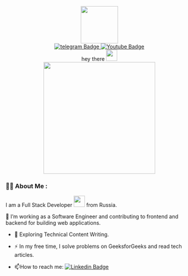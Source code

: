 <div id="header" align="center">
  <img src="https://media.giphy.com/media/M9gbBd9nbDrOTu1Mqx/giphy.gif" width="100"/>
<div id="badges">
  <a href="https://t.me/ilyasay">
    <img src="https://img.shields.io/badge/telegram-blue?logo=telegram&logoColor=white&style=for-the-badge" alt="telegram Badge"/>   
  </a>
  <a href="https://www.youtube.com/channel/UCpRXuzLTZDo4xViGtvEcvUQ">
    <img src="https://img.shields.io/badge/YouTube-red?style=for-the-badge&logo=youtube&logoColor=white" alt="Youtube Badge"/>
  </a>
</div
  <h1>
  hey there
  <img src="https://media.giphy.com/media/hvRJCLFzcasrR4ia7z/giphy.gif" width="30px"/>
</h1>  
</div>

<div align="center">
  <img src="https://media.giphy.com/media/v1.Y2lkPTc5MGI3NjExM3UwY3pncnduZXp1ZHhkM3l2eHF0MDY2N3BtdGl0Njdtd3hsN3M1MyZlcD12MV9pbnRlcm5hbF9naWZfYnlfaWQmY3Q9Zw/QVreOR83Fgr67g2WFJ/giphy.gif" width="300" height="300"/>
</div>

### :woman_technologist: About Me :

I am a Full Stack Developer <img src="https://media.giphy.com/media/WUlplcMpOCEmTGBtBW/giphy.gif" width="30"> from Russia.

:telescope: I’m working as a Software Engineer and contributing to frontend and backend for building web applications.

- :seedling: Exploring Technical Content Writing.

- :zap: In my free time, I solve problems on GeeksforGeeks and read tech articles.

- :mailbox:How to reach me: [![Linkedin Badge](https://img.shields.io/badge/-kakbar-blue?style=flat&logo=Linkedin&logoColor=white)](your-linkedin-url)


















<!--
**maffiks/maffiks** is a ✨ _special_ ✨ repository because its `README.md` (this file) appears on your GitHub profile.

Here are some ideas to get you started:

- 🔭 I’m currently working on ...
- 🌱 I’m currently learning ...
- 👯 I’m looking to collaborate on ...
- 🤔 I’m looking for help with ...
- 💬 Ask me about ...
- 📫 How to reach me: ...
- 😄 Pronouns: ...
- ⚡ Fun fact: ...
-->
